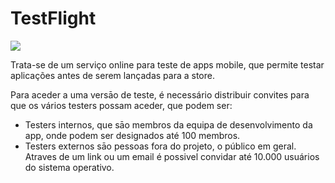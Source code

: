 # TestFlight

![](../.gitbook/assets/TestFlight\_Icon.png)

Trata-se de um serviço online para teste de apps mobile, que permite testar aplicações antes de serem lançadas para a store.

Para aceder a uma versāo de teste, é necessário distribuir convites para que os vários testers possam aceder, que podem ser:

* Testers internos, que sāo membros da equipa de desenvolvimento da app, onde podem ser designados até 100 membros.&#x20;
* Testers externos sāo pessoas fora do projeto, o público em geral. Atraves de um link ou um email é possivel convidar até 10.000 usuários do sistema operativo.

